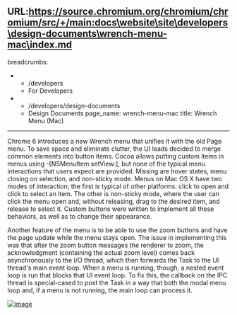 URL:https://source.chromium.org/chromium/chromium/src/+/main:docs\website\site\developers\design-documents\wrench-menu-mac\index.md
---
breadcrumbs:
- - /developers
  - For Developers
- - /developers/design-documents
  - Design Documents
page_name: wrench-menu-mac
title: Wrench Menu (Mac)
---

Chrome 6 introduces a new Wrench menu that unifies it with the old Page menu. To
save space and eliminate clutter, the UI leads decided to merge common elements
into button items. Cocoa allows putting custom items in menus using
-\[NSMenuItem setView:\], but none of the typical menu interactions that users
expect are provided. Missing are hover states, menu closing on selection, and
non-sticky mode. Menus on Mac OS X have two modes of interaction; the first is
typical of other platforms: click to open and click to select an item. The other
is non-sticky mode, where the user can click the menu open and, without
releasing, drag to the desired item, and release to select it. Custom buttons
were written to implement all these behaviors, as well as to change their
appearance.

Another feature of the menu is to be able to use the zoom buttons and have the
page update while the menu stays open. The issue in implementing this was that
after the zoom button messages the renderer to zoom, the acknowledgment
(containing the actual zoom level) comes back asynchronously to the I/O thread,
which then forwards the Task to the UI thread's main event loop. When a menu is
running, though, a nested event loop is run that blocks that UI event loop. To
fix this, the callback on the IPC thread is special-cased to post the Task in a
way that both the modal menu loop and, if a menu is not running, the main loop
can process it.

[<img alt="image"
src="/developers/design-documents/wrench-menu-mac/WrenchMenuTaskDispatch.png">](/developers/design-documents/wrench-menu-mac/WrenchMenuTaskDispatch.png)
